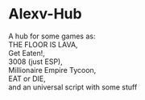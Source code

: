 # Alexv-Hub
A hub for some games as:            
THE FLOOR IS LAVA,               
Get Eaten!,               
3008 (just ESP),                    
Millionaire Empire Tycoon,               
EAT or DIE,                                        
and an universal script with some stuff
